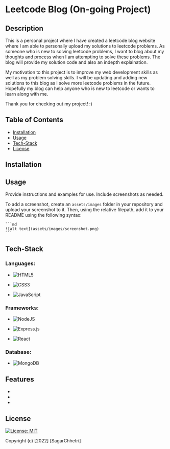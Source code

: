 # Leetcode Blog (On-going Project)

## Description

This is a personal project where I have created a leetcode blog website where I am able to 
personally upload my solutions to leetcode problems.
As someone who is new to solving leetcode problems, I want to blog about my thoughts and process
when I am attempting to solve these problems. The blog will provide my solution code and also
an indepth explaination.

My motivation to this project is to improve my web development skills as well as my problem
solving skills. I will be updating and adding new solutions to this blog as I solve more leetcode
problems in the future. Hopefully my blog can help anyone who is new to leetcode or wants to learn
along with me.

Thank you for checking out my project! :)

## Table of Contents

- [Installation](#installation)
- [Usage](#usage)
- [Tech-Stack](#tech-stack)
- [License](#license)

## Installation



## Usage

Provide instructions and examples for use. Include screenshots as needed.

To add a screenshot, create an `assets/images` folder in your repository and upload your screenshot to it. Then, using the relative filepath, add it to your README using the following syntax:

    ```md
    ![alt text](assets/images/screenshot.png)
    ```

## Tech-Stack
### Languages:
* ![HTML5](https://img.shields.io/badge/html5-%23E34F26.svg?style=for-the-badge&logo=html5&logoColor=white)

* ![CSS3](https://img.shields.io/badge/css3-%231572B6.svg?style=for-the-badge&logo=css3&logoColor=white)

* ![JavaScript](https://img.shields.io/badge/javascript-%23323330.svg?style=for-the-badge&logo=javascript&logoColor=%23F7DF1E)

### Frameworks:
* ![NodeJS](https://img.shields.io/badge/node.js-6DA55F?style=for-the-badge&logo=node.js&logoColor=white)

* ![Express.js](https://img.shields.io/badge/express.js-%23404d59.svg?style=for-the-badge&logo=express&logoColor=%2361DAFB)

* ![React](https://img.shields.io/badge/react-%2320232a.svg?style=for-the-badge&logo=react&logoColor=%2361DAFB)

### Database:
* ![MongoDB](https://img.shields.io/badge/MongoDB-%234ea94b.svg?style=for-the-badge&logo=mongodb&logoColor=white)

## Features
* 
*
*

## License

[![License: MIT](https://img.shields.io/badge/License-MIT-yellow.svg)](https://opensource.org/licenses/MIT)

Copyright (c) [2022] [SagarChhetri]

